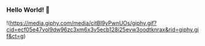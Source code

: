 ### Hello World! 👋

!(https://media.giphy.com/media/citBl9yPwnUOs/giphy.gif?cid=ecf05e47vol9dw96zc3xm6x3v5ecb128i25evw3oodtknrax&rid=giphy.gif&ct=g)

<!--
**jamesrupa/jamesrupa** is a ✨ _special_ ✨ repository because its `README.md` (this file) appears on your GitHub profile.

Here are some ideas to get you started:

- 🔭 I’m currently working on ...
- 🌱 I’m currently learning ...
- 👯 I’m looking to collaborate on ...
- 🤔 I’m looking for help with ...
- 💬 Ask me about ...
- 📫 How to reach me: ...
- 😄 Pronouns: ...
- ⚡ Fun fact: ...
-->
